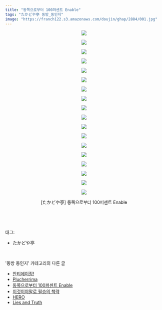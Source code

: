 ```yaml
---
title: "동쪽으로부터 100퍼센트 Enable"
tags: "たかどや亭 동방_동인지"
image: "https://franch122.s3.amazonaws.com/doujin/ghap/2884/001.jpg"
---
```

<div class="article">
<p style="text-align: center; clear: none; float: none;"><img src="{{ site.imgserver4 }}/ghap/2884/001.jpg"/></p>
<p style="text-align: center; clear: none; float: none;"><img src="{{ site.imgserver4 }}/ghap/2884/002.jpg"/></p>
<p style="text-align: center; clear: none; float: none;"><img src="{{ site.imgserver4 }}/ghap/2884/003.jpg"/></p>
<p style="text-align: center; clear: none; float: none;"><img src="{{ site.imgserver4 }}/ghap/2884/004.jpg"/></p>
<p style="text-align: center; clear: none; float: none;"><img src="{{ site.imgserver4 }}/ghap/2884/005.jpg"/></p>
<p style="text-align: center; clear: none; float: none;"><img src="{{ site.imgserver4 }}/ghap/2884/006.jpg"/></p>
<p style="text-align: center; clear: none; float: none;"><img src="{{ site.imgserver4 }}/ghap/2884/007.jpg"/></p>
<p style="text-align: center; clear: none; float: none;"><img src="{{ site.imgserver4 }}/ghap/2884/008.jpg"/></p>
<p style="text-align: center; clear: none; float: none;"><img src="{{ site.imgserver4 }}/ghap/2884/009.jpg"/></p>
<p style="text-align: center; clear: none; float: none;"><img src="{{ site.imgserver4 }}/ghap/2884/010.jpg"/></p>
<p style="text-align: center; clear: none; float: none;"><img src="{{ site.imgserver4 }}/ghap/2884/011.jpg"/></p>
<p style="text-align: center; clear: none; float: none;"><img src="{{ site.imgserver4 }}/ghap/2884/012.jpg"/></p>
<p style="text-align: center; clear: none; float: none;"><img src="{{ site.imgserver4 }}/ghap/2884/013.jpg"/></p>
<p style="text-align: center; clear: none; float: none;"><img src="{{ site.imgserver4 }}/ghap/2884/014.jpg"/></p>
<p style="text-align: center; clear: none; float: none;"><img src="{{ site.imgserver4 }}/ghap/2884/015.jpg"/></p>
<p style="text-align: center; clear: none; float: none;"><img src="{{ site.imgserver4 }}/ghap/2884/016.jpg"/></p>
<p style="text-align: center; clear: none; float: none;"><img src="{{ site.imgserver4 }}/ghap/2884/017.jpg"/></p>
<p style="text-align: center; clear: none; float: none;"><img src="{{ site.imgserver4 }}/ghap/2884/018.jpg"/></p>
<p style="text-align: center; clear: none; float: none;">[たかどや亭] 동쪽으로부터 100퍼센트 Enable</p>
<p><br/></p>
</div><br/>
<div class="tagTrail">
<p>태그: </p>
<ul>
<li>たかどや亭</li>
</ul>
</div><br/>
<div class="another">
<p>'동방 동인지' 카테고리의 다른 글</p>
<ul>
<li><a href="/ghap_2886">안티에이징!</a></li>
<li><a href="/ghap_2885">Plucherrima</a></li>
<li><a href="/ghap_2884">동쪽으로부터 100퍼센트 Enable</a></li>
<li><a href="/ghap_2883">이것이야말로 필승의 책략</a></li>
<li><a href="/ghap_2882">HERO</a></li>
<li><a href="/ghap_2881">Lies and Truth</a></li>
</ul>
</div><br/>
<div class="cb_module cb_fluid">
<div class="cb_wrt cb_profile">
</div><!-- commentList close -->
</div><br/>
